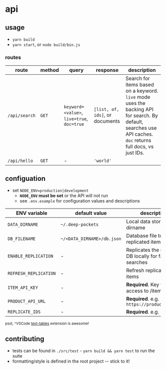# api

## usage

- `yarn build`
- `yarn start`, or `node build/bin.js`

### routes

| route         | method | query                                      | response                        | description                                                                                                                                                |
| ------------- | ------ | ------------------------------------------ | ------------------------------- | ---------------------------------------------------------------------------------------------------------------------------------------------------------- |
| `/api/search` | `GET`  | `keyword=<value>`, `live=true`, `doc=true` | `[list, of, ids]`, or documents | Search for items based on a keyword.  `live` mode uses the backing API for search.  By default, searches use API caches. `doc` returns full docs, vs just IDs. |
| `/api/hello`  | `GET`  | -                                          | `'world'`                       |                                                                                                                                                            |


## configuation

- set `NODE_ENV=production|development`
  - **`NODE_ENV` must be set** or the API will not run
  - see `.env.example` for configuration values and descriptions

| ENV variable          | default value              | description                                          |
| --------------------- | -------------------------- | ---------------------------------------------------- |
| `DATA_DIRNAME`        | `~/.deep-pockets`          | Local data storage dirname                           |
| `DB_FILENAME`         | `~/<DATA_DIRNAME>/db.json` | Database file to cache replicated items              |
| `ENABLE_REPLICATION`  | -                          | Replicates the remote DB locally for faster searches |
| `REFRESH_REPLICATION` | -                          | Refresh replicated items                             |
| `ITEM_API_KEY`        | -                          | **Required**. Key for HTTP access to /items API          |
| `PRODUCT_API_URL`     | -                          | **Required**.  e.g. `https://product.api/v2`             |
| `REPLICATE_IDS`       | -                          | **Required**.  e.g. `1,2,3`                              |

<small>psst, ^VSCode [text-tables](https://github.com/rpeshkov/vscode-text-tables) extension is awesome!</small>

## contributing

- tests can be found in `./src/test` - `yarn build && yarn test` to run the suite
- formatting/style is defined in the root project -- stick to it!
